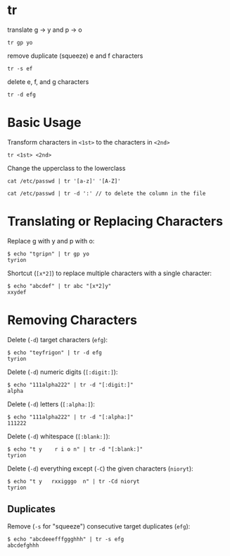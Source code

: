 # tr

translate g -> y and p -> o

    tr gp yo


remove duplicate (squeeze) e and f characters

    tr -s ef


delete e, f, and g characters

    tr -d efg



# Basic Usage

Transform characters in `<1st>` to the characters in `<2nd>`

    tr <1st> <2nd>

Change the upperclass to the lowerclass

    cat /etc/passwd | tr '[a-z]' '[A-Z]' 

    cat /etc/passwd | tr -d ':' // to delete the column in the file


# Translating or Replacing Characters

Replace g with y and p with o: 

    $ echo "tgripn" | tr gp yo
    tyrion


Shortcut (`[x*2]`) to replace multiple characters with a single character:

    $ echo "abcdef" | tr abc "[x*2]y"
    xxydef



# Removing Characters

Delete (`-d`) target characters (`efg`):

    $ echo "teyfrigon" | tr -d efg
    tyrion


Delete (`-d`) numeric digits (`[:digit:]`):

    $ echo "111alpha222" | tr -d "[:digit:]"
    alpha


Delete (`-d`) letters (`[:alpha:]`):

    $ echo "111alpha222" | tr -d "[:alpha:]"
    111222


Delete (`-d`) whitespace (`[:blank:]`):

    $ echo "t y    r i o n" | tr -d "[:blank:]"
    tyrion


Delete (`-d`) everything except (`-C`) the given characters (`nioryt`):

    $ echo "t y   rxxigggo  n" | tr -Cd nioryt
    tyrion


## Duplicates

Remove (`-s` for "squeeze") consecutive target duplicates (`efg`):

    $ echo "abcdeeefffggghhh" | tr -s efg
    abcdefghhh


